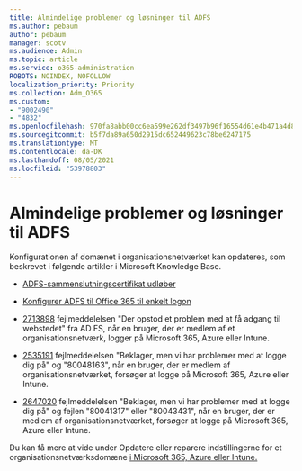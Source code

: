 ```yaml
---
title: Almindelige problemer og løsninger til ADFS
ms.author: pebaum
author: pebaum
manager: scotv
ms.audience: Admin
ms.topic: article
ms.service: o365-administration
ROBOTS: NOINDEX, NOFOLLOW
localization_priority: Priority
ms.collection: Adm_O365
ms.custom:
- "9002490"
- "4832"
ms.openlocfilehash: 970fa8abb00cc6ea599e262df3497b96f16554d61e4b471a4d8a62506b8cb483
ms.sourcegitcommit: b5f7da89a650d2915dc652449623c78be6247175
ms.translationtype: MT
ms.contentlocale: da-DK
ms.lasthandoff: 08/05/2021
ms.locfileid: "53978803"
---
```

# <a name="common-issues-and-resolutions-for-adfs"></a>Almindelige problemer og løsninger til ADFS

Konfigurationen af domænet i organisationsnetværket kan opdateres, som beskrevet i følgende artikler i Microsoft Knowledge Base.

- [ADFS-sammenslutningscertifikat udløber](adfs-federation-certificate-expiring.md)

- [Konfigurer ADFS til Office 365 til enkelt logon](https://docs.microsoft.com/office365/troubleshoot/active-directory/set-up-adfs-for-single-sign-on)

- [2713898](https://support.microsoft.com/help/2713898) fejlmeddelelsen "Der opstod et problem med at få adgang til webstedet" fra AD FS, når en bruger, der er medlem af et organisationsnetværk, logger på Microsoft 365, Azure eller Intune.

- [2535191](https://support.microsoft.com/help/2535191) fejlmeddelelsen "Beklager, men vi har problemer med at logge dig på" og "80048163", når en bruger, der er medlem af organisationsnetværket, forsøger at logge på Microsoft 365, Azure eller Intune.

- [2647020](https://support.microsoft.com/help/2647020) fejlmeddelelsen "Beklager, men vi har problemer med at logge dig på" og fejlen "80041317" eller "80043431", når en bruger, der er medlem af organisationsnetværket, forsøger at logge på Microsoft 365, Azure eller Intune.

Du kan få mere at vide under Opdatere eller reparere indstillingerne for et organisationsnetværksdomæne [i Microsoft 365, Azure eller Intune.](https://docs.microsoft.com/office365/troubleshoot/active-directory/update-federated-domain-office-365)
